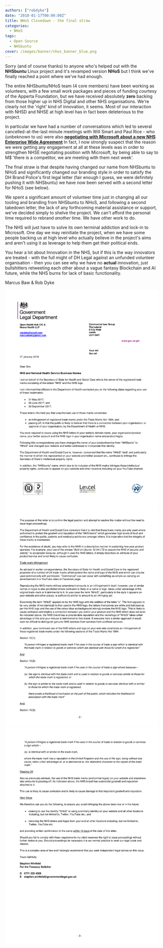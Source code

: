 ```yaml
---
authors: ["robdyke"]
date: "2018-01-17T00:00:00Z"
title: NHoS Closedown - the final straw
categories:
  - NHoS
tags:
  - Open Source
  - NHSbuntu
cover: /images/banner/nhos_banner_blue.png
---
```


Sorry (and of course thanks) to anyone who's helped out with the **NHSbuntu** Linux project and it's revamped version **NHoS** but I think we've finally reached a point where we've had enough.

The entire NHSbuntu/NHoS team (4 core members) have been working as volunteers, with a few small work packages and pieces of funding courtesy of the Apperta Foundation, but we have received absolutely **zero** backing from those higher up in NHS Digital and other NHS organisations. We're clearly not the 'right' kind of innovation, it seems. Most of our interaction with NHSD and NHSE at high level has in fact been deleterious to the project.

In particular we have had a number of conversations which led to several cancelled-at-the-last minute meetings with Will Smart and Paul Rice - who (unbeknown to us) were also [**negotiating with Microsoft about a new NHS Enterprise Wide Agreement**](https://www.digitalhealth.net/2017/12/nhs-england-negotiating-new-microsoft-ewa/) In fact, I now strongly suspect that the reason we were getting any engagement at all at these levels was in order to strengthen NHSE negotiating position with Microsoft, by being able to say to M$ 'there is a competitor, we are meeting with them next week'.

The final straw is that despite having changed our name from NHSbuntu to NHoS and significantly changed our branding style in order to satisfy the DH Brand Police's first legal letter (fair enough I guess, we were definitely pushing it with NHSbuntu) we have now been served with a second letter for NHoS (see below).

We spent a significant amount of volunteer time just in changing all our tooling and branding from NHSbuntu to NHoS, and following a second takedown letter, the lack of any forthcoming material assistance or support, we've decided simply to shelve the project. We can't afford the personal time required to rebrand _another_ time. We have other work to do.

The NHS will just have to solve its own terminal addiction and lock-in to Microsoft. One day we may reinitiate the project, when we have some people backing us at high level who actually believe in the project's aims and aren't using it as leverage to help them get their political ends.

You hear a lot about Innovation in the NHS, but if this is the way innovators are treated - with the full might of DH Legal against an unfunded volunteer organisation - then you can see why we have no **actual** innovation, just bullshitters retweeting each other about a vague fantasy Blockchain and AI future, while the NHS burns for lack of basic functionality.

Marcus Baw & Rob Dyke

![Govt Legal Letter to NHoS Jan 2018 page 1 of 3](/images/letters/GovtLegal-NHoS-1of3.png)
![Govt Legal Letter to NHoS Jan 2018 page 2 of 3](/images/letters/GovtLegal-NHoS-2of3.png)
![Govt Legal Letter to NHoS Jan 2018 page 3 of 3](/images/letters/GovtLegal-NHoS-3of3.png)
